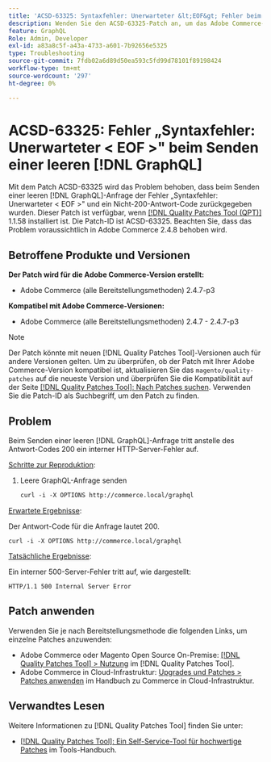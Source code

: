 ```yaml
---
title: 'ACSD-63325: Syntaxfehler: Unerwarteter &lt;EOF&gt; Fehler beim Senden einer leeren  [!DNL GraphQL] '
description: Wenden Sie den ACSD-63325-Patch an, um das Adobe Commerce-Problem zu beheben, bei dem beim Senden einer leeren - [!DNL GraphQL]  ein Syntaxfehler auftritt.
feature: GraphQL
Role: Admin, Developer
exl-id: a83a8c5f-a43a-4733-a601-7b92656e5325
type: Troubleshooting
source-git-commit: 7fdb02a6d89d50ea593c5fd99d78101f89198424
workflow-type: tm+mt
source-wordcount: '297'
ht-degree: 0%

---
```


# ACSD-63325: Fehler „Syntaxfehler: Unerwarteter &lt; EOF >&quot; beim Senden einer leeren [!DNL GraphQL]

Mit dem Patch ACSD-63325 wird das Problem behoben, dass beim Senden einer leeren [!DNL GraphQL]-Anfrage der Fehler „Syntaxfehler: Unerwarteter &lt; EOF >&quot; und ein Nicht-200-Antwort-Code zurückgegeben wurden. Dieser Patch ist verfügbar, wenn [[!DNL Quality Patches Tool (QPT)]](/help/tools/quality-patches-tool/quality-patches-tool-to-self-serve-quality-patches.md) 1.1.58 installiert ist. Die Patch-ID ist ACSD-63325. Beachten Sie, dass das Problem voraussichtlich in Adobe Commerce 2.4.8 behoben wird.

## Betroffene Produkte und Versionen

**Der Patch wird für die Adobe Commerce-Version erstellt:**

* Adobe Commerce (alle Bereitstellungsmethoden) 2.4.7-p3

**Kompatibel mit Adobe Commerce-Versionen:**

* Adobe Commerce (alle Bereitstellungsmethoden) 2.4.7 - 2.4.7-p3

>[!NOTE]
>
>Der Patch könnte mit neuen [!DNL Quality Patches Tool]-Versionen auch für andere Versionen gelten. Um zu überprüfen, ob der Patch mit Ihrer Adobe Commerce-Version kompatibel ist, aktualisieren Sie das `magento/quality-patches` auf die neueste Version und überprüfen Sie die Kompatibilität auf der Seite [[!DNL Quality Patches Tool]: Nach Patches suchen](https://experienceleague.adobe.com/tools/commerce-quality-patches/index.html?lang=de). Verwenden Sie die Patch-ID als Suchbegriff, um den Patch zu finden.

## Problem

Beim Senden einer leeren [!DNL GraphQL]-Anfrage tritt anstelle des Antwort-Codes 200 ein interner HTTP-Server-Fehler auf.

<u>Schritte zur Reproduktion</u>:

1. Leere GraphQL-Anfrage senden

   ```graphql
   curl -i -X OPTIONS http://commerce.local/graphql
   ```

<u>Erwartete Ergebnisse</u>:

Der Antwort-Code für die Anfrage lautet 200.

```
curl -i -X OPTIONS http://commerce.local/graphql
```

<u>Tatsächliche Ergebnisse</u>:

Ein interner 500-Server-Fehler tritt auf, wie dargestellt:

```
HTTP/1.1 500 Internal Server Error
```

## Patch anwenden

Verwenden Sie je nach Bereitstellungsmethode die folgenden Links, um einzelne Patches anzuwenden:

* Adobe Commerce oder Magento Open Source On-Premise: [[!DNL Quality Patches Tool] > Nutzung](/help/tools/quality-patches-tool/usage.md) im [!DNL Quality Patches Tool].
* Adobe Commerce in Cloud-Infrastruktur: [Upgrades und Patches > Patches anwenden](https://experienceleague.adobe.com/de/docs/commerce-cloud-service/user-guide/develop/upgrade/apply-patches) im Handbuch zu Commerce in Cloud-Infrastruktur.

## Verwandtes Lesen

Weitere Informationen zu [!DNL Quality Patches Tool] finden Sie unter:

* [[!DNL Quality Patches Tool]: Ein Self-Service-Tool für hochwertige Patches](/help/tools/quality-patches-tool/quality-patches-tool-to-self-serve-quality-patches.md) im Tools-Handbuch.
